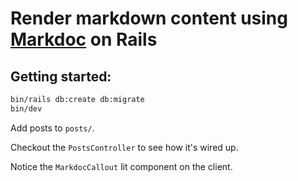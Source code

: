 # Render markdown content using [Markdoc](https://markdoc.dev) on Rails

## Getting started:

```bash
bin/rails db:create db:migrate
bin/dev
```

Add posts to `posts/`.

Checkout the `PostsController` to see how it's wired up.

Notice the `MarkdocCallout` lit component on the client.
